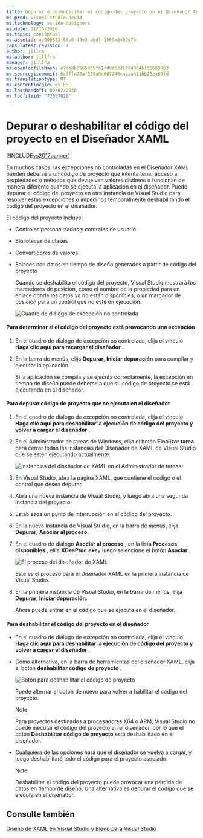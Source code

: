 ```yaml
---
title: Depurar o deshabilitar el código del proyecto en el Diseñador XAML | Microsoft Docs
ms.prod: visual-studio-dev14
ms.technology: vs-ide-designers
ms.date: 11/15/2016
ms.topic: conceptual
ms.assetid: ac600581-8fc8-49e3-abdf-1569a3483d74
caps.latest.revision: 7
author: jillre
ms.author: jillfra
manager: jillfra
ms.openlocfilehash: e7de0b3985e09f61fd0c63d1764304b150503883
ms.sourcegitcommit: 6cfffa72af599a9d667249caaaa411bb28ea69fd
ms.translationtype: MT
ms.contentlocale: es-ES
ms.lasthandoff: 09/02/2020
ms.locfileid: "72657928"
---
```

# <a name="debugging-or-disabling-project-code-in-xaml-designer"></a>Depurar o deshabilitar el código del proyecto en el Diseñador XAML
[!INCLUDE[vs2017banner](../includes/vs2017banner.md)]

En muchos casos, las excepciones no controladas en el Diseñador XAML pueden deberse a un código de proyecto que intenta tener acceso a propiedades o métodos que devuelven valores distintos o funcionan de manera diferente cuando se ejecuta la aplicación en el diseñador. Puede depurar el código del proyecto en otra instancia de Visual Studio para resolver estas excepciones o impedirlos temporalmente deshabilitando el código del proyecto en el diseñador.

 El código del proyecto incluye:

- Controles personalizados y controles de usuario

- Bibliotecas de clases

- Convertidores de valores

- Enlaces con datos en tiempo de diseño generados a partir de código del proyecto

  Cuando se deshabilita el código del proyecto, Visual Studio mostrará los marcadores de posición, como el nombre de la propiedad para un enlace donde los datos ya no están disponibles; o un marcador de posición para un control que no esté en ejecución.

  ![Cuadro de diálogo de excepción no controlada](../designers/media/xaml-unhandledexception.png "XAML_UnhandledException")

#### <a name="to-determine-if-project-code-is-causing-an-exception"></a>Para determinar si el código del proyecto está provocando una excepción

1. En el cuadro de diálogo de excepción no controlada, elija el vínculo **Haga clic aquí para recargar el diseñador** .

2. En la barra de menús, elija **Depurar**, **Iniciar depuración** para compilar y ejecutar la aplicación.

     Si la aplicación se compila y se ejecuta correctamente, la excepción en tiempo de diseño puede deberse a que su código de proyecto se está ejecutando en el diseñador.

#### <a name="to-debug-project-code-running-in-the-designer"></a>Para depurar código de proyecto que se ejecuta en el diseñador

1. En el cuadro de diálogo de excepción no controlada, elija el vínculo **Haga clic aquí para deshabilitar la ejecución de código del proyecto y volver a cargar el diseñador** .

2. En el Administrador de tareas de Windows, elija el botón **Finalizar tarea** para cerrar todas las instancias del Diseñador de XAML de Visual Studio que se estén ejecutando actualmente.

     ![Instancias del diseñador de XAML en el Administrador de tareas](../designers/media/xaml-taskmanager.png "XAML_TaskManager")

3. En Visual Studio, abra la página XAML, que contiene el código o el control que desea depurar.

4. Abra una nueva instancia de Visual Studio, y luego abra una segunda instancia del proyecto.

5. Establezca un punto de interrupción en el código del proyecto.

6. En la nueva instancia de Visual Studio, en la barra de menús, elija **Depurar**, **Asociar al proceso**.

7. En el cuadro de diálogo **Asociar al proceso** , en la lista **Procesos disponibles** , elija **XDesProc.exe**y luego seleccione el botón **Asociar** .

     ![El proceso del diseñador de XAML](../designers/media/xaml-attach.png "XAML_Attach")

     Este es el proceso para el Diseñador XAML en la primera instancia de Visual Studio.

8. En la primera instancia de Visual Studio, en la barra de menús, elija **Depurar**, **Iniciar depuración**.

     Ahora puede entrar en el código que se ejecuta en el diseñador.

#### <a name="to-disable-project-code-in-the-designer"></a>Para deshabilitar el código del proyecto en el diseñador

- En el cuadro de diálogo de excepción no controlada, elija el vínculo **Haga clic aquí para deshabilitar la ejecución de código del proyecto y volver a cargar el diseñador** .

- Como alternativa, en la barra de herramientas del diseñador XAML, elija el botón **deshabilitar código de proyecto** .

     ![Botón para deshabilitar el código de proyecto](../designers/media/xaml-disablecode.png "XAML_DisableCode")

     Puede alternar el botón de nuevo para volver a habilitar el código del proyecto.

    > [!NOTE]
    > Para proyectos destinados a procesadores X64 o ARM, Visual Studio no puede ejecutar el código del proyecto en el diseñador, por lo que el botón **Deshabilitar código de proyecto** está deshabilitado en el diseñador.

- Cualquiera de las opciones hará que el diseñador se vuelva a cargar, y luego deshabilitará todo el código para el proyecto asociado.

    > [!NOTE]
    > Deshabilitar el código del proyecto puede provocar una pérdida de datos en tiempo de diseño. Una alternativa es depurar el código que se ejecuta en el diseñador.

## <a name="see-also"></a>Consulte también
 [Diseño de XAML en Visual Studio y Blend para Visual Studio](../designers/designing-xaml-in-visual-studio.md)
